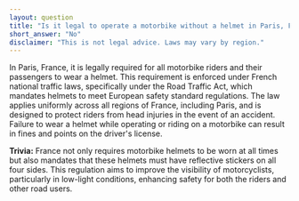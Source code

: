 ```yaml
---
layout: question
title: "Is it legal to operate a motorbike without a helmet in Paris, France?"
short_answer: "No"
disclaimer: "This is not legal advice. Laws may vary by region."
---
```


In Paris, France, it is legally required for all motorbike riders and their passengers to wear a helmet. This requirement is enforced under French national traffic laws, specifically under the Road Traffic Act, which mandates helmets to meet European safety standard regulations. The law applies uniformly across all regions of France, including Paris, and is designed to protect riders from head injuries in the event of an accident. Failure to wear a helmet while operating or riding on a motorbike can result in fines and points on the driver's license.

**Trivia:** France not only requires motorbike helmets to be worn at all times but also mandates that these helmets must have reflective stickers on all four sides. This regulation aims to improve the visibility of motorcyclists, particularly in low-light conditions, enhancing safety for both the riders and other road users.
